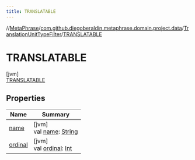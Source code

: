 ```yaml
---
title: TRANSLATABLE
---
```

//[MetaPhrase](../../../../index.html)/[com.github.diegoberaldin.metaphrase.domain.project.data](../../index.html)/[TranslationUnitTypeFilter](../index.html)/[TRANSLATABLE](index.html)



# TRANSLATABLE



[jvm]\
[TRANSLATABLE](index.html)



## Properties


| Name | Summary |
|---|---|
| [name](index.html#-372974862%2FProperties%2F2137835383) | [jvm]<br>val [name](index.html#-372974862%2FProperties%2F2137835383): [String](https://kotlinlang.org/api/latest/jvm/stdlib/kotlin/-string/index.html) |
| [ordinal](index.html#-739389684%2FProperties%2F2137835383) | [jvm]<br>val [ordinal](index.html#-739389684%2FProperties%2F2137835383): [Int](https://kotlinlang.org/api/latest/jvm/stdlib/kotlin/-int/index.html) |

